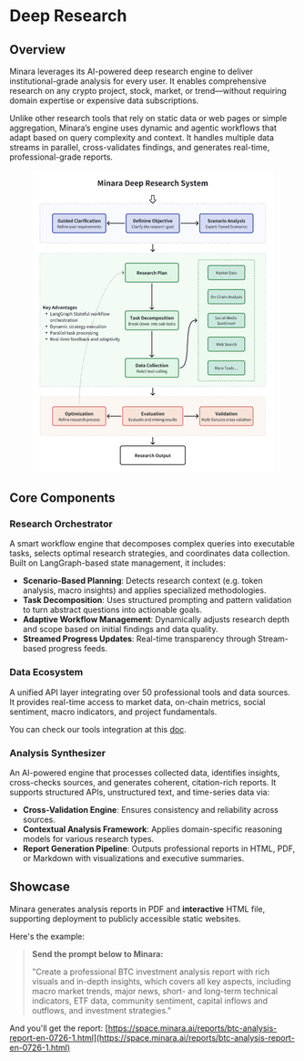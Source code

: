 # Deep Research

## Overview

Minara leverages its AI-powered deep research engine to deliver institutional-grade analysis for every user. It enables comprehensive research on any crypto project, stock, market, or trend—without requiring domain expertise or expensive data subscriptions.

Unlike other research tools that rely on static data or web pages or simple aggregation, Minara’s engine uses dynamic and agentic workflows that adapt based on query complexity and context. It handles multiple data streams in parallel, cross-validates findings, and generates real-time, professional-grade reports.

<figure><img src="../.gitbook/assets/image (1).png" alt=""><figcaption></figcaption></figure>

## Core Components

### Research Orchestrator

A smart workflow engine that decomposes complex queries into executable tasks, selects optimal research strategies, and coordinates data collection. Built on LangGraph-based state management, it includes:

* **Scenario-Based Planning**: Detects research context (e.g. token analysis, macro insights) and applies specialized methodologies.
* **Task Decomposition**: Uses structured prompting and pattern validation to turn abstract questions into actionable goals.
* **Adaptive Workflow Management**: Dynamically adjusts research depth and scope based on initial findings and data quality.
* **Streamed Progress Updates**: Real-time transparency through Stream-based progress feeds.

### Data Ecosystem

A unified API layer integrating over 50 professional tools and data sources. It provides real-time access to market data, on-chain metrics, social sentiment, macro indicators, and project fundamentals.&#x20;

You can check our tools integration at this [doc](tools-integration.md).

### Analysis Synthesizer

An AI-powered engine that processes collected data, identifies insights, cross-checks sources, and generates coherent, citation-rich reports. It supports structured APIs, unstructured text, and time-series data via:

* **Cross-Validation Engine**: Ensures consistency and reliability across sources.
* **Contextual Analysis Framework**: Applies domain-specific reasoning models for various research types.
* **Report Generation Pipeline**: Outputs professional reports in HTML, PDF, or Markdown with visualizations and executive summaries.

## Showcase

Minara generates analysis reports in PDF and **interactive** HTML file, supporting deployment to publicly accessible static websites.

Here's the example:

> **Send the prompt below to Minara:**&#x20;
>
> "Create a professional BTC investment analysis report with rich visuals and in-depth insights, which covers all key aspects, including macro market trends, major news, short- and long-term technical indicators, ETF data, community sentiment, capital inflows and outflows, and investment strategies."

And you'll get the report: [https://space.minara.ai/reports/btc-analysis-report-en-0726-1.html](https://space.minara.ai/reports/btc-analysis-report-en-0726-1.html)
